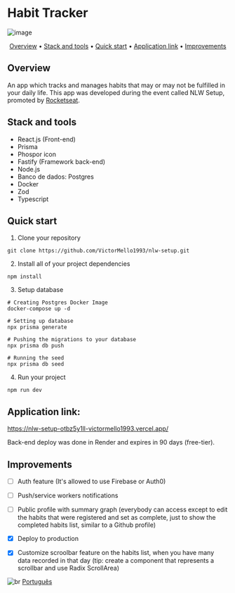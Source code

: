 # Habit Tracker

![image](https://user-images.githubusercontent.com/35710766/220465689-0a96f593-d422-47b1-bec4-5182d489e2c1.png)

<p align="center">
  <a href="#visão-geral">Overview</a> •
  <a href="#tecnologias-e-ferramentas">Stack and tools</a> •
  <a href="#início-rápido">Quick start</a> •
  <a href="#link-da-publicação">Application link</a> •  
  <a href="#o-que-melhorar">Improvements</a>
</p>

## Overview
An app which tracks and manages habits that may or may not be fulfilled in your daily life. This app was developed during the event called NLW Setup, promoted by <a href="https://www.rocketseat.com.br/">Rocketseat</a>.

## Stack and tools
- React.js (Front-end)
- Prisma
- Phospor icon
- Fastify (Framework back-end)
- Node.js
- Banco de dados: Postgres
- Docker
- Zod
- Typescript


## Quick start
1.  Clone your repository
```
git clone https://github.com/VictorMello1993/nlw-setup.git
```

2. Install all of your project dependencies 
```
npm install
```

3. Setup database
```
# Creating Postgres Docker Image
docker-compose up -d

# Setting up database
npx prisma generate

# Pushing the migrations to your database
npx prisma db push

# Running the seed
npx prisma db seed
```

4. Run your project
```
npm run dev
```

## Application link:
https://nlw-setup-otbz5y1ll-victormello1993.vercel.app/

Back-end deploy was done in Render and expires in 90 days (free-tier).


## Improvements
* [ ] Auth feature (It's allowed to use Firebase or Auth0)
* [ ] Push/service workers notifications
* [ ] Public profile with summary graph (everybody can access except to edit the habits that were registered and set as complete, just to show the completed habits list, similar to a Github profile)
* [x] Deploy to production
* [x] Customize scroolbar feature on the habits list, when you have many data recorded in that day (tip: create a component that represents a scrollbar and use Radix ScrollArea)


![br](https://user-images.githubusercontent.com/35710766/220492966-9ed5198a-d9a3-40e2-9d23-e977f4abf253.png) [Português](https://github.com/VictorMello1993/nlw-setup/blob/master/README.md)


